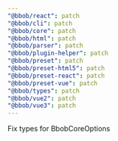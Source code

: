 ```yaml
---
"@bbob/react": patch
"@bbob/cli": patch
"@bbob/core": patch
"@bbob/html": patch
"@bbob/parser": patch
"@bbob/plugin-helper": patch
"@bbob/preset": patch
"@bbob/preset-html5": patch
"@bbob/preset-react": patch
"@bbob/preset-vue": patch
"@bbob/types": patch
"@bbob/vue2": patch
"@bbob/vue3": patch
---
```


Fix types for BbobCoreOptions
